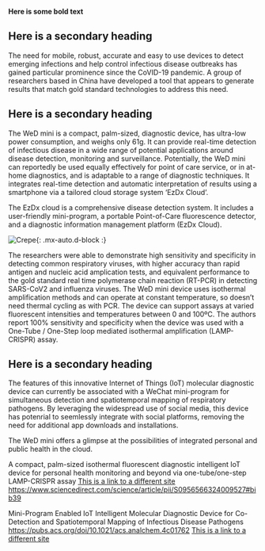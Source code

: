 **Here is some bold text**

## Here is a secondary heading

The need for mobile, robust, accurate and easy to use devices to detect emerging infections and help control infectious disease outbreaks has gained particular prominence since the CoVID-19 pandemic. A group of researchers based in China have developed a tool that appears to generate results that match gold standard technologies to address this need. 

## Here is a secondary heading
The WeD mini is a compact, palm-sized, diagnostic device, has ultra-low power consumption, and weighs only 61g. It can provide real-time detection of infectious disease in a wide range of potential applications around disease detection, monitoring and surveillance.  Potentially, the WeD mini can reportedly be used equally effectively for point of care service, or in at-home diagnostics, and is adaptable to a range of diagnostic techniques. It integrates real-time detection and automatic interpretation of results using a smartphone via a tailored cloud storage system ‘EzDx Cloud’. 

The EzDx cloud is a comprehensive disease detection system. It includes a user-friendly mini-program, a portable Point-of-Care fluorescence detector, and a diagnostic information management platform (EzDx Cloud). 

![Crepe](https://beautifuljekyll.com/assets/img/crepe.jpg){: .mx-auto.d-block :}

The researchers were able to demonstrate high sensitivity and specificity in detecting common respiratory viruses, with higher accuracy than rapid antigen and nucleic acid amplication tests, and equivalent performance to the gold standard real time polymerase chain reaction (RT-PCR) in detecting SARS-CoV2 and influenza viruses. The WeD mini device uses isothermal amplification methods and can operate at constant temperature, so doesn’t need thermal cycling as with PCR. The device can support assays at varied fluorescent intensities and temperatures between 0 and 100ºC. The authors report 100% sensitivity and specificity when the device was used with a One-Tube / One-Step loop mediated isothermal amplification (LAMP-CRISPR) assay.


## Here is a secondary heading
The features of this innovative Internet of Things (IoT) molecular diagnostic device can currently be associated with a WeChat mini-program for simultaneous detection and spatiotemporal mapping of respiratory pathogens. By leveraging the widespread use of social media, this device has potenrial to seemlessly integrate with social platforms, removing the need for additional app downloads and installations. 

The WeD mini offers a glimpse at the possibilities of integrated personal and public health in the cloud.

A compact, palm-sized isothermal fluorescent diagnostic intelligent IoT device for personal health monitoring and beyond via one-tube/one-step LAMP-CRISPR assay
[This is a link to a different site](https://www.sciencedirect.com/science/article/pii/S0956566324009527#bib39)
https://www.sciencedirect.com/science/article/pii/S0956566324009527#bib39

Mini-Program Enabled IoT Intelligent Molecular Diagnostic Device for Co-Detection and Spatiotemporal Mapping of Infectious Disease Pathogens
https://pubs.acs.org/doi/10.1021/acs.analchem.4c01762
[This is a link to a different site](https://pubs.acs.org/doi/10.1021/acs.analchem.4c01762)
